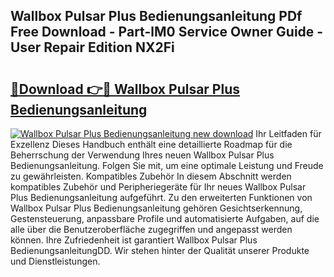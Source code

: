 ## Wallbox Pulsar Plus Bedienungsanleitung PDf Free Download - Part-lM0 Service Owner Guide - User Repair Edition NX2Fi

# <h2><a href="http://df34c8t.blite.top/?on=Wallbox+Pulsar+Plus+Bedienungsanleitung">🔗Download 👉🔴 Wallbox Pulsar Plus Bedienungsanleitung</a></h2>

[![Wallbox Pulsar Plus Bedienungsanleitung new download](https://i.imgur.com/lujVjoI.png)](http://df34c8t.blite.top/?on=Wallbox+Pulsar+Plus+Bedienungsanleitung)
Ihr Leitfaden für Exzellenz Dieses Handbuch enthält eine detaillierte Roadmap für die Beherrschung der Verwendung Ihres neuen Wallbox Pulsar Plus Bedienungsanleitung. Folgen Sie mit, um eine optimale Leistung und Freude zu gewährleisten. Kompatibles Zubehör In diesem Abschnitt werden kompatibles Zubehör und Peripheriegeräte für Ihr neues Wallbox Pulsar Plus Bedienungsanleitung aufgeführt. Zu den erweiterten Funktionen von Wallbox Pulsar Plus Bedienungsanleitung gehören Gesichtserkennung, Gestensteuerung, anpassbare Profile und automatisierte Aufgaben, auf die alle über die Benutzeroberfläche zugegriffen und angepasst werden können. Ihre Zufriedenheit ist garantiert Wallbox Pulsar Plus BedienungsanleitungDD. Wir stehen hinter der Qualität unserer Produkte und Dienstleistungen.
